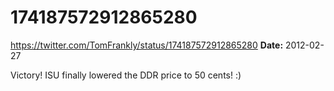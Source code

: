 # 174187572912865280
https://twitter.com/TomFrankly/status/174187572912865280
**Date:** 2012-02-27

Victory! ISU finally lowered the DDR price to 50 cents! :)
